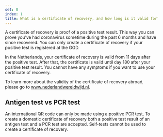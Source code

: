 ```yaml
---
set: 8
index: 1
title: What is a certificate of recovery, and how long is it valid for?
---
```

A certificate of recovery is proof of a positive test result. This way you can prove you’ve had coronavirus sometime during the past 6 months and have since recovered. You can only create a certificate of recovery if your positive test is registered at the GGD. 

In the Netherlands, your certificate of recovery is valid from 11 days after the positive test.  After that, the certificate is valid until day 180 after your positive test result. You cannot have any symptoms if you want to use your certificate of recovery. 

To learn more about the validity of the certificate of recovery abroad, please go to <a href="https://www.nederlandwereldwijd.nl" rel="noopener noreferrer" target="_blank" hreflang="nl">www.nederlandwereldwijd.nl</a>.

## Antigen test vs PCR test
An international QR code can only be made using a positive PCR test.
To create a domestic certificate of recovery both a positive test result of an antigen test and a PCR test are accepted.
Self-tests cannot be used to create a certificate of recovery.
